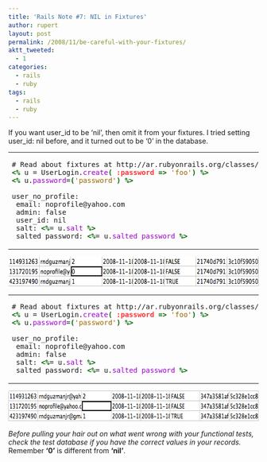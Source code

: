 ```yaml
---
title: 'Rails Note #7: NIL in Fixtures'
author: rupert
layout: post
permalink: /2008/11/be-careful-with-your-fixtures/
aktt_tweeted:
  - 1
categories:
  - rails
  - ruby
tags:
  - rails
  - ruby
---
```

If you want user\_id to be &#8216;nil&#8217;, then omit it from your fixtures. I tried setting user\_id: nil before, and it turned out to be &#8216;0&#8217; in the database.

<div class="wp_syntax">
  <table>
    <tr>
      <td class="code">
        <pre class="ruby" style="font-family:monospace;"># Read about fixtures at http://ar.rubyonrails.org/classes/Fixtures.html
<span style="color:#006600; font-weight:bold;">&lt;%</span> u = UserLogin.<span style="color:#9900CC;">create</span><span style="color:#006600; font-weight:bold;">&#40;</span> <span style="color:#ff3333; font-weight:bold;">:password</span> <span style="color:#006600; font-weight:bold;">=&gt;</span> <span style="color:#996600;">'foo'</span><span style="color:#006600; font-weight:bold;">&#41;</span> <span style="color:#006600; font-weight:bold;">%&gt;</span>
<span style="color:#006600; font-weight:bold;">&lt;%</span> u.<span style="color:#9900CC;">password</span>=<span style="color:#006600; font-weight:bold;">&#40;</span><span style="color:#996600;">'password'</span><span style="color:#006600; font-weight:bold;">&#41;</span> <span style="color:#006600; font-weight:bold;">%&gt;</span>
&nbsp;
user_no_profile:
 email: noprofile@yahoo.com
 admin: false
 user_id: nil
 salt: <span style="color:#006600; font-weight:bold;">&lt;%</span>= u.<span style="color:#9900CC;">salt</span> <span style="color:#006600; font-weight:bold;">%&gt;</span>
 salted_password: <span style="color:#006600; font-weight:bold;">&lt;%</span>= u.<span style="color:#9900CC;">salted_password</span> <span style="color:#006600; font-weight:bold;">%&gt;</span></pre>
      </td>
    </tr>
  </table>
</div>

<img src="/images/2008/11/picture-3.png" alt="Picture 3.png" border="0" width="640" height="60" />

<div class="wp_syntax">
  <table>
    <tr>
      <td class="code">
        <pre class="ruby" style="font-family:monospace;"># Read about fixtures at http://ar.rubyonrails.org/classes/Fixtures.html
<span style="color:#006600; font-weight:bold;">&lt;%</span> u = UserLogin.<span style="color:#9900CC;">create</span><span style="color:#006600; font-weight:bold;">&#40;</span> <span style="color:#ff3333; font-weight:bold;">:password</span> <span style="color:#006600; font-weight:bold;">=&gt;</span> <span style="color:#996600;">'foo'</span><span style="color:#006600; font-weight:bold;">&#41;</span> <span style="color:#006600; font-weight:bold;">%&gt;</span>
<span style="color:#006600; font-weight:bold;">&lt;%</span> u.<span style="color:#9900CC;">password</span>=<span style="color:#006600; font-weight:bold;">&#40;</span><span style="color:#996600;">'password'</span><span style="color:#006600; font-weight:bold;">&#41;</span> <span style="color:#006600; font-weight:bold;">%&gt;</span>
&nbsp;
user_no_profile:
 email: noprofile@yahoo.com
 admin: false
 salt: <span style="color:#006600; font-weight:bold;">&lt;%</span>= u.<span style="color:#9900CC;">salt</span> <span style="color:#006600; font-weight:bold;">%&gt;</span>
 salted_password: <span style="color:#006600; font-weight:bold;">&lt;%</span>= u.<span style="color:#9900CC;">salted_password</span> <span style="color:#006600; font-weight:bold;">%&gt;</span></pre>
      </td>
    </tr>
  </table>
</div>

<img src="/images/2008/11/picture-21.png" alt="Picture 2.png" border="0" width="680" height="61" />

*Before pulling your hair out on what went wrong with your functional tests, check the test database if you have the correct values in your records.* Remember **&#8216;0&#8217;** is different from **&#8216;nil&#8217;**.